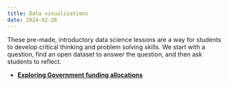 ```yaml
---
title: Data visualizations
date: 2024-02-26
---
```

These pre-made, introductory data science lessons are a way for students to develop critical thinking and problem solving skills. We start with a question, find an open dataset to answer the question, and then ask students to reflect.

- [**Exploring Government funding allocations**](https://imuniyat.github.io/callysto.github.io/govt_funding.html)